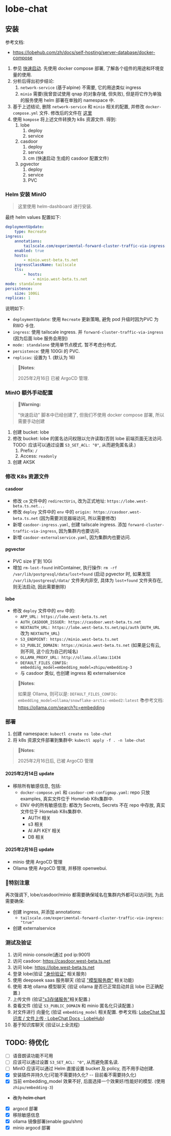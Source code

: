 # lobe-chat

## 安装

参考文档:

- <https://lobehub.com/zh/docs/self-hosting/server-database/docker-compose>

1. 参见 [快速启动](https://lobehub.com/zh/docs/self-hosting/server-database/docker-compose#快速启动). 先使用 docker compose 部署, 了解各个组件的用途和环境变量的使用.
2. 分析后得出初步结论:
   1. `network-service` (基于alpine) 不需要, 它的用途类似 ingress
   2. `minio` 需要(我曾尝试使用 qnap 的对象存储, 但失败), 但是将它作为单独的服务使用 helm 部署在单独的 namespace 中.
3. 基于上述结论, 删除 `network-service` 和 `minio` 相关的配置, 并修改 `docker-compose.yml` 文件. 修改后的文件在 [这里](./examples/docker-compose-remove-minio-and-network-service.yml.example)
4. 使用 `kompose` 将上述文件转换为 k8s 资源文件. 得到:
   1. lobe
      1. deploy
      2. service
   2. casdoor
      1. deploy
      2. service
      3. cm (快速启动 生成的 casdoor 配置文件)
   3. pgvector
      1. deploy
      2. service
      3. PVC

### Helm 安装 MinIO

> 这里使用 helm-dashboard 进行安装.

最终 helm values 配置如下:

```yaml
deploymentUpdate:
    type: Recreate
ingress:
    annotations:
        tailscale.com/experimental-forward-cluster-traffic-via-ingress: "true"
    enabled: true
    hosts:
        - minio.west-beta.ts.net
    ingressClassName: tailscale
    tls:
        - hosts:
            - minio.west-beta.ts.net
mode: standalone
persistence:
    size: 100Gi
replicas: 1
```

说明如下:

- `deploymentUpdate`: 使用 `Recreate` 更新策略, 避免 pod 升级时因为PVC 为 RWO 卡住.
- `ingress`: 使用 tailscale ingress. 并 `forward-cluster-traffic-via-ingress` (因为后面 lobe 服务会用到)
- `mode: standalone` 使用单节点模式. 暂不考虑分布式.
- `persistence`: 使用 100Gi 的 PVC.
- `replicas`: 设置为 1. (默认为 16)

> 📝**Notes**:
>
> 2025年2月16日 已被 ArgoCD 管理.

### MinIO 额外手动配置

> 🐾**Warning:**
>
> "快速启动" 脚本中已经创建了, 但我们不使用 docker compose 部署, 所以需要手动创建

1. 创建 bucket: lobe
2. 修改 bucket: lobe 的匿名访问权限以允许读取(否则 lobe 前端页面无法访问. TODO: 应该可以通过设置 `S3_SET_ACL: "0"`, 从而避免匿名读.)
   1. Prefix: `/`
   2. Access: `readonly`
3. 创建 AKSK

### 修改 K8s 资源文件

#### casdoor

- 修改 `cm` 文件中的 `redirectUris`, 改为正式地址: `https://lobe.west-beta.ts.net...`
- 修改 `deploy` 文件中的 `env` 中的 `origin: https://casdoor.west-beta.ts.net` (因为需要浏览器端访问, 所以需要修改)
- 新增 `casdoor-ingress.yaml`, 创建 tailscale ingress. 添加 `forward-cluster-traffic-via-ingress`, 因为集群内也要访问.
- 新增 `casdoor-externalservice.yaml`, 因为集群内也要访问.

#### pgvector

- PVC size 扩到 10Gi
- 增加 `rm-lost-found` initContainer, 执行操作: `rm -rf /var/lib/postgresql/data/lost+found` (启动 pgvector 时, 如果发现 `/var/lib/postgresql/data/` 文件夹内非空, 具体为 `lost+found` 文件夹存在, 则无法启动, 因此需要删除)

#### lobe

- 修改 `deploy` 文件中的 `env` 中的:
  - `APP_URL: https://lobe.west-beta.ts.net`
  - `AUTH_CASDOOR_ISSUER: https://casdoor.west-beta.ts.net`
  - `NEXTAUTH_URL: https://lobe.west-beta.ts.net/api/auth` (`AUTH_URL` 改为 `NEXTAUTH_URL`)
  - `S3_ENDPOINT: https://minio.west-beta.ts.net`
  - `S3_PUBLIC_DOMAIN: https://minio.west-beta.ts.net` (如果是公有云, 则不同, 这个应为自己的域名)
  - `OLLAMA_PROXY_URL: http://ollama.ollama:11434`
  - `DEFAULT_FILES_CONFIG: embedding_model=embedding_model=zhipu/embedding-3`
  - 与 casdoor 类似, 也创建 ingress 和 externalservice

> 📝**Notes**:
>
> 如果是 Ollama, 则可以是:
> `DEFAULT_FILES_CONFIG: embedding_model=ollama/snowflake-arctic-embed2:latest`
> 📚️参考文档: <https://ollama.com/search?c=embedding>

### 部署

1. 创建 namespace: `kubectl create ns lobe-chat`
2. 将 k8s 资源文件部署到集群中: `kubectl apply -f . -n lobe-chat`

> 📝**Notes**:
>
> 2025年2月16日后, 已被 ArgoCD 管理

#### 2025年2月14日 update

- 移除所有敏感信息, 包括:
  - `docker-compose.yml` 和 `casdoor-cm0-configmap.yaml`: repo 只放 examples, 真实文件位于 Homelab K8s集群中.
  - ENV 中的所有敏感信息: 都改为 Secrets, Secrets 不在 repo 中存放, 真实文件位于 Homelab K8s集群中.
    - AUTH 相关
    - s3 相关
    - AI API KEY 相关
    - DB 相关

#### 2025年2月16日 update

- minio 使用 ArgoCD 管理
- Ollama 使用 ArgoCD 管理, 并移除 openwebui.

### 🐾特别注意

再次强调下, lobe/casdoor/minio 都需要确保域名在集群内外都可以访问到, 为此需要确保:

- 创建 ingress, 并添加 annotations:
  - `tailscale.com/experimental-forward-cluster-traffic-via-ingress: "true"`
- 创建 externalservice

### 测试及验证

1. 访问 minio console(通过 pod ip:9001)
2. 访问 casdoor: <https://casdoor.west-beta.ts.net>
3. 访问 lobe: <https://lobe.west-beta.ts.net>
4. 登录 lobe(验证 ["身份验证"](https://lobehub.com/zh/docs/self-hosting/environment-variables/auth) 相关服务)
5. 使用 deepseek saas 服务聊天 (验证 ["模型服务商"](https://lobehub.com/zh/docs/self-hosting/environment-variables/model-provider) 相关功能)
6. 使用 本地 ollama 模型聊天 (验证 ollama 是否已正常启动并且 lobe 已正确配置.)
7. 上传文件 (验证["s3存储服务"](https://lobehub.com/zh/docs/self-hosting/environment-variables/s3)相关配置.)
8. 查看文件 (验证 `S3_PUBLIC_DOMAIN` 和 minio 匿名化只读配置.)
9. 对文件进行 向量化 (验证 `embedding_model` 相关配置. 参考文档: [LobeChat 知识库 / 文件上传 · LobeChat Docs · LobeHub](https://lobehub.com/zh/docs/self-hosting/advanced/knowledge-base))
10. 基于知识库聊天 (验证以上全流程)

## TODO: 待优化

- [ ] 语音朗读功能不可用
- [ ] 应该可以通过设置 `S3_SET_ACL: "0"`, 从而避免匿名读.
- [ ] MinIO 应该可以通过 Helm 直接设置 bucket 及 policy, 而不用手动创建.
- [x] 安装插件并持久化(可能不需要持久化? -- 目前看不需要持久化)
- [x] 当前 embedding_model 效果不好, 后面选择一个效果好/性能好的模型. (使用 `zhipu/embedding-3`)
- ~~改为 helm chart~~
- [x] argocd 部署
- [x] 移除敏感信息
- [x] ollama 镜像部署(enable gpu/shm)
- [x] minio argocd 部署

